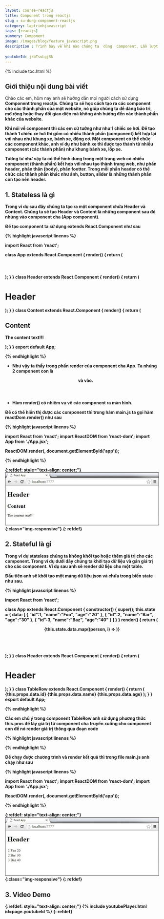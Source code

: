 ```yaml
---
layout: course-reactjs
title: Component trong reactjs 
slug : su-dung-component-reactjs
category: laptrinhjavascript
tags: [reactjs]
summery: Component
image: /images/blog/feature_javascript.png
description : Trình bày về khi nào chúng ta  dùng  Component. Lần lượt giới thiệu và và đi qua các ví dụ về Component  được sử dụng trong reactjs.

youtubeId: jrbTsvLgjSk
---
```


{% include toc.html %}

## **Giới thiệu nội dung bài viết**

Chào các em, hôm nay anh sẽ hướng dẫn mọi người cách sử dụng <b> Component <b> trong reactjs. Chúng ta sẽ học cách tạo ra các component cho các thành phần của một website, nó giúp chúng ta dể dàng bảo trì, mở rộng hoặc thay đổi giao diện mà không ảnh hưởng đến các thành phần khác của website.

Khi nói về component thì các em cứ tưởng như như 1 chiếc xe hơi. Để tạo thành 1 chiếc xe hơi thì gồm có nhiều thành phần (component) kết hợp lại với nhau như khung xe, bánh xe, động cơ. Một component có thể chức các component khác, anh ví dụ như bánh xe thì được tạo thành từ nhiều component (các thành phần) như khung bánh xe, lốp xe.

Tương tư như vậy ta có thể hình dung trong một trang web có nhiều component (thành phần) kết hợp với nhau tạo thành trang web, như phần header, phần thân (body), phần footter. Trong mỗi phần header có thể chức các thành phần khác như ảnh, button, slider là những thành phần con tạo nên header.

## **1. Stateless là gì**

Trong ví dụ sau đây chúng ta tạo ra một component chứa Header và Content. Chúng ta sẽ tạo Header và Content là những component sau đó nhúng vào component cha (App component).

Để tạo component ta sử dụng extends React.Component như sau


{% highlight javascript  linenos %}

import React from 'react';

class App extends React.Component {
   render() {
      return (
         <div>
            <Header/>
            <Content/>
         </div>
      );
   }
}
class Header extends React.Component {
   render() {
      return (
         <div>
            <h1>Header</h1>
         </div>
      );
   }
}
class Content extends React.Component {
   render() {
      return (
         <div>
            <h2>Content</h2>
            <p>The content text!!!</p>
         </div>
      );
   }
}
export default App;

{% endhighlight %}

- Như vậy ta thấy trong phần render của component cha App. Ta nhúng 2 component con là <Header/> và <Content /> vào.

- Hàm render() có nhiệm vụ vẽ các component ra màn hình.

Để có thể hiển thị được các component thì trong hàm main.js ta gọi hàm reactDom.render() như sau

{% highlight javascript  linenos %}

import React from 'react';
import ReactDOM from 'react-dom';
import App from './App.jsx';

ReactDOM.render(<App />, document.getElementById('app'));

{% endhighlight %}


{:refdef: style="text-align: center;"}
![reactjs ](/images/post/reactjs/react_components_stateless.jpeg){:class="img-responsive"}
{: refdef}

## **2. Stateful là gì**

Trong ví dự stateless chúng ta không khởi tạo hoặc thêm giá trị cho các component. Trong ví dụ dưới đây chúng ta khởi tạo dữ liệu và gán giá trị cho các component. Ví dụ sau anh sẽ render dữ liệu cho một table.

Đầu tiên anh sẽ khởi tạo một mảng dữ liệu json và chứa trong biến state như sau.

{% highlight javascript  linenos %}

import React from 'react';

class App extends React.Component {
   constructor() {
      super();
      this.state = {
         data: 
         [
            {
               "id":1,
               "name":"Foo",
               "age":"20"
            },
            {
               "id":2,
               "name":"Bar",
               "age":"30"
            },
            {
               "id":3,
               "name":"Baz",
               "age":"40"
            }
         ]
      }
   }
   render() {
      return (
         <div>
            <Header/>
            <table>
               <tbody>
                  {this.state.data.map((person, i) => <TableRow key = {i} 
                     data = {person} />)}
               </tbody>
            </table>
         </div>
      );
   }
}
class Header extends React.Component {
   render() {
      return (
         <div>
            <h1>Header</h1>
         </div>
      );
   }
}
class TableRow extends React.Component {
   render() {
      return (
         <tr>
            <td>{this.props.data.id}</td>
            <td>{this.props.data.name}</td>
            <td>{this.props.data.age}</td>
         </tr>
      );
   }
}
export default App;

{% endhighlight %}

Các em chú ý trong component TableRow anh sử dụng phương thức this.pros để lấy giá trị từ component cha truyền xuống cho component con để nó render giá trị thông qua đoạn code

{% highlight javascript  linenos %}

<TableRow key = {i}  data = {person} />

{% endhighlight %}

Để chạy được chương trình và render kết quả thì trong file main.js anh chạy như sau

{% highlight javascript  linenos %}

import React from 'react';
import ReactDOM from 'react-dom';
import App from './App.jsx';

ReactDOM.render(<App/>, document.getElementById('app'));

{% endhighlight %}

{:refdef: style="text-align: center;"}
![reactjs ](/images/post/reactjs/react_components_statefull.jpeg){:class="img-responsive"}
{: refdef}


## **3. Video Demo**


{:refdef: style="text-align: center;"}
{% include youtubePlayer.html id=page.youtubeId %}
{: refdef}







